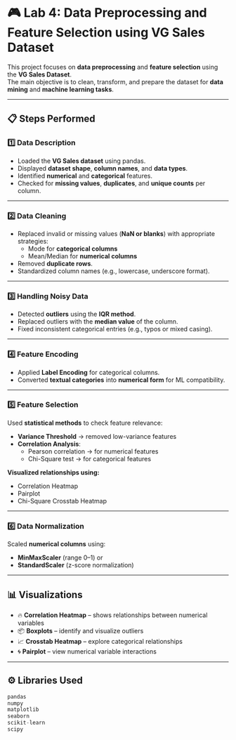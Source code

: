 # 🎮 Lab 4: Data Preprocessing and Feature Selection using VG Sales Dataset

This project focuses on **data preprocessing** and **feature selection** using the **VG Sales Dataset**.  
The main objective is to clean, transform, and prepare the dataset for **data mining** and **machine learning tasks**.

---

## 📋 Steps Performed

### 1️⃣ Data Description
- Loaded the **VG Sales dataset** using pandas.  
- Displayed **dataset shape**, **column names**, and **data types**.  
- Identified **numerical** and **categorical** features.  
- Checked for **missing values**, **duplicates**, and **unique counts** per column.  

---

### 2️⃣ Data Cleaning
- Replaced invalid or missing values (**NaN or blanks**) with appropriate strategies:
  - Mode for **categorical columns**  
  - Mean/Median for **numerical columns**  
- Removed **duplicate rows**.  
- Standardized column names (e.g., lowercase, underscore format).  

---

### 3️⃣ Handling Noisy Data
- Detected **outliers** using the **IQR method**.  
- Replaced outliers with the **median value** of the column.  
- Fixed inconsistent categorical entries (e.g., typos or mixed casing).  

---

### 4️⃣ Feature Encoding
- Applied **Label Encoding** for categorical columns.  
- Converted **textual categories** into **numerical form** for ML compatibility.  

---

### 5️⃣ Feature Selection
Used **statistical methods** to check feature relevance:
- **Variance Threshold** → removed low-variance features  
- **Correlation Analysis**:
  - Pearson correlation → for numerical features  
  - Chi-Square test → for categorical features  

**Visualized relationships using:**
- Correlation Heatmap  
- Pairplot  
- Chi-Square Crosstab Heatmap  

---

### 6️⃣ Data Normalization
Scaled **numerical columns** using:
- **MinMaxScaler** (range 0–1) or  
- **StandardScaler** (z-score normalization)

---

## 📊 Visualizations
- 🔥 **Correlation Heatmap** – shows relationships between numerical variables  
- 📦 **Boxplots** – identify and visualize outliers  
- 📈 **Crosstab Heatmap** – explore categorical relationships  
- 🌀 **Pairplot** – view numerical variable interactions  

---

## ⚙️ Libraries Used
```python
pandas  
numpy  
matplotlib  
seaborn  
scikit-learn  
scipy
